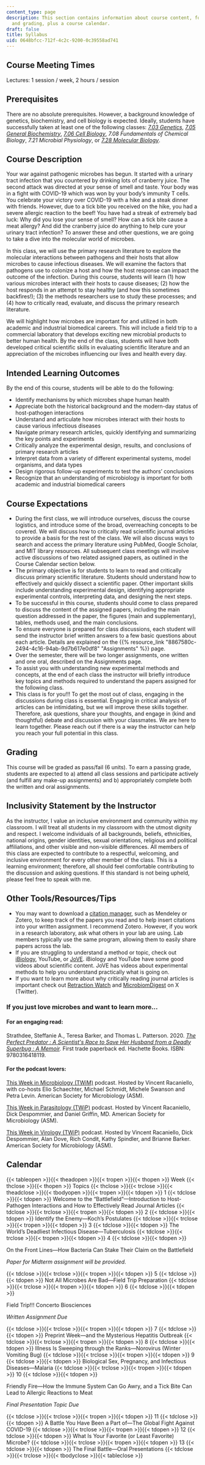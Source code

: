 ```yaml
---
content_type: page
description: This section contains information about course content, format, objectives,
  and grading, plus a course calendar.
draft: false
title: Syllabus
uid: 0648bfcc-712f-4c2c-9200-0c39558ad741
---
```

## Course Meeting Times

Lectures: 1 session / week, 2 hours / session

## Prerequisites

There are no absolute prerequisites. However, a background knowledge of genetics, biochemistry, and cell biology is expected. Ideally, students have successfully taken at least one of the following classes: [*7.03 Genetics*](https://ocw.mit.edu/courses/res-7-006-7-03x-genetics/), [*7.05 General Biochemistry*](https://ocw.mit.edu/courses/7-05-general-biochemistry-spring-2020/), [*7.06 Cell Biology*](https://ocw.mit.edu/courses/res-7-007-7-06x-cell-biology/), *7.08 Fundamentals of Chemical Biology*, *7.21 Microbial Physiology*, or [*7.28 Molecular Biology*](https://ocw.mit.edu/courses/res-7-008-7-28x-molecular-biology/).

## Course Description

Your war against pathogenic microbes has begun. It started with a urinary tract infection that you countered by drinking lots of cranberry juice. The second attack was directed at your sense of smell and taste. Your body was in a fight with COVID-19 which was won by your body’s immunity T cells. You celebrate your victory over COVID-19 with a hike and a steak dinner with friends. However, due to a tick bite you received on the hike, you had a severe allergic reaction to the beef! You have had a streak of extremely bad luck: Why did you lose your sense of smell? How can a tick bite cause a meat allergy? And did the cranberry juice do anything to help cure your urinary tract infection? To answer these and other questions, we are going to take a dive into the molecular world of microbes. 

In this class, we will use the primary research literature to explore the molecular interactions between pathogens and their hosts that allow microbes to cause infectious diseases. We will examine the factors that pathogens use to colonize a host and how the host response can impact the outcome of the infection. During this course, students will learn (1) how various microbes interact with their hosts to cause diseases; (2) how the host responds in an attempt to stay healthy (and how this sometimes backfires!); (3) the methods researchers use to study these processes; and (4) how to critically read, evaluate, and discuss the primary research literature. 

We will highlight how microbes are important for and utilized in both academic and industrial biomedical careers. This will include a field trip to a commercial laboratory that develops exciting new microbial products to better human health. By the end of the class, students will have both developed critical scientific skills in evaluating scientific literature and an appreciation of the microbes influencing our lives and health every day.

## Intended Learning Outcomes

By the end of this course, students will be able to do the following:

- Identify mechanisms by which microbes shape human health
- Appreciate both the historical background and the modern-day status of host-pathogen interactions
- Understand and articulate how microbes interact with their hosts to cause various infectious diseases
- Navigate primary research articles, quickly identifying and summarizing the key points and experiments
- Critically analyze the experimental design, results, and conclusions of primary research articles
- Interpret data from a variety of different experimental systems, model organisms, and data types
- Design rigorous follow-up experiments to test the authors’ conclusions
- Recognize that an understanding of microbiology is important for both academic and industrial biomedical careers

## Course Expectations

- During the first class, we will introduce ourselves, discuss the course logistics, and introduce some of the broad, overreaching concepts to be covered. We will discuss how to critically read scientific journal articles to provide a basis for the rest of the class. We will also discuss ways to search and access the primary literature using PubMed, Google Scholar, and MIT library resources. All subsequent class meetings will involve active discussions of two related assigned papers, as outlined in the Course Calendar section below.
- The primary objective is for students to learn to read and critically discuss primary scientific literature. Students should understand how to effectively and quickly dissect a scientific paper. Other important skills include understanding experimental design, identifying appropriate experimental controls, interpreting data, and designing the next steps.
- To be successful in this course, students should come to class prepared to discuss the content of the assigned papers, including the main question addressed in the paper, the figures (main and supplementary), tables, methods used, and the main conclusions.
- To ensure everyone is prepared for class discussions, each student will send the instructor brief written answers to a few basic questions about each article. Details are explained on the {{% resource_link "8867580c-2494-4c16-94ab-9d7b617e0df8" "Assignments" %}} page.
- Over the semester, there will be two longer assignments, one written and one oral, described on the Assignments page.
- To assist you with understanding new experimental methods and concepts, at the end of each class the instructor will briefly introduce key topics and methods required to understand the papers assigned for the following class.
- This class is for you!!! To get the most out of class, engaging in the discussions during class is essential. Engaging in critical analysis of articles can be intimidating, but we will improve these skills together. Therefore, ask questions, share your thoughts, and engage in (kind and thoughtful) debate and discussion with your classmates. We are here to learn together. Please reach out if there is a way the instructor can help you reach your full potential in this class.

## Grading

This course will be graded as pass/fail (6 units). To earn a passing grade, students are expected to a) attend all class sessions and participate actively (and fulfill any make-up assignments) and b) appropriately complete both the written and oral assignments.

## Inclusivity Statement by the Instructor

As the instructor, I value an inclusive environment and community within my classroom. I will treat all students in my classroom with the utmost dignity and respect. I welcome individuals of all backgrounds, beliefs, ethnicities, national origins, gender identities, sexual orientations, religious and political affiliations, and other visible and non-visible differences. All members of this class are expected to contribute to a respectful, welcoming, and inclusive environment for every other member of the class. This is a learning environment; therefore, all should feel comfortable contributing to the discussion and asking questions. If this standard is not being upheld, please feel free to speak with me.

## Other Tools/Resources/Tips

- You may want to download a [citation manager](https://libguides.mit.edu/cite-write), such as Mendeley or Zotero, to keep track of the papers you read and to help insert citations into your written assignment. I recommend Zotero. However, if you work in a research laboratory, ask what others in your lab are using. Lab members typically use the same program, allowing them to easily share papers across the lab.
- If you are struggling to understand a method or topic, check out [iBiology](https://www.ibiology.org/), YouTube, or [JoVE](https://www.jove.com/). iBiology and YouTube have some good videos about scientific content. JoVE has videos about experimental methods to help you understand practically what is going on.
- If you want to learn more about why critically reading journal articles is important check out [Retraction Watch](https://twitter.com/RetractionWatch?ref_src=twsrc%5Egoogle%7Ctwcamp%5Eserp%7Ctwgr%5Eauthor) and [MicrobiomDigest](https://twitter.com/microbiomdigest?lang=en) on X (Twitter).

### If you just love microbes and want to learn more…

#### For an engaging read: 

Strathdee, Steffanie A., Teresa Barker, and Thomas L. Patterson. 2020. [*The Perfect Predator : A Scientist's Race to Save Her Husband from a Deadly Superbug : A Memoir*](https://search.worldcat.org/title/1202968966)*.* First trade paperback ed. Hachette Books. ISBN: 9780316418119.

#### For the podcast lovers: 

[This Week in Microbiology (TWiM)](https://asm.org/podcasts/twim) podcast. Hosted by Vincent Racaniello, with co-hosts Elio Schaechter, Michael Schmidt, Michele Swanson and Petra Levin. American Society for Microbiology (ASM).   

[This Week in Parasitology (TWiP)](https://asm.org/podcasts/twip) podcast. Hosted by Vincent Racaniello, Dick Despommier, and Daniel Griffin, MD. American Society for Microbiology (ASM).   

[This Week in Virology (TWiP)](https://asm.org/Podcasts/TWiV) podcast. Hosted by Vincent Racaniello, Dick Despommier, Alan Dove, Rich Condit, Kathy Spindler, and Brianne Barker. American Society for Microbiology (ASM).     

## Calendar

{{< tableopen >}}{{< theadopen >}}{{< tropen >}}{{< thopen >}}
Week
{{< thclose >}}{{< thopen >}}
Topics
{{< thclose >}}{{< trclose >}}{{< theadclose >}}{{< tbodyopen >}}{{< tropen >}}{{< tdopen >}}
1
{{< tdclose >}}{{< tdopen >}}
Welcome to the “Battlefield”—Introduction to Host-Pathogen Interactions and How to Effectively Read Journal Articles
{{< tdclose >}}{{< trclose >}}{{< tropen >}}{{< tdopen >}}
2
{{< tdclose >}}{{< tdopen >}}
Identify the Enemy—Koch’s Postulates
{{< tdclose >}}{{< trclose >}}{{< tropen >}}{{< tdopen >}}
3
{{< tdclose >}}{{< tdopen >}}
The World’s Deadliest Infectious Disease—Tuberculosis
{{< tdclose >}}{{< trclose >}}{{< tropen >}}{{< tdopen >}}
4
{{< tdclose >}}{{< tdopen >}}

On the Front Lines—How Bacteria Can Stake Their Claim on the Battlefield

*Paper for Midterm assignment will be provided.*

{{< tdclose >}}{{< trclose >}}{{< tropen >}}{{< tdopen >}}
5
{{< tdclose >}}{{< tdopen >}}
Not All Microbes Are Bad—Field Trip Preparation
{{< tdclose >}}{{< trclose >}}{{< tropen >}}{{< tdopen >}}
6
{{< tdclose >}}{{< tdopen >}}

Field Trip!!! Concerto Biosciences

*Written Assignment Due*

{{< tdclose >}}{{< trclose >}}{{< tropen >}}{{< tdopen >}}
7
{{< tdclose >}}{{< tdopen >}}
Preprint Week—and the Mysterious Hepatitis Outbreak
{{< tdclose >}}{{< trclose >}}{{< tropen >}}{{< tdopen >}}
8
{{< tdclose >}}{{< tdopen >}}
Illness Is Sweeping through the Ranks—Norovirus (Winter Vomiting Bug)
{{< tdclose >}}{{< trclose >}}{{< tropen >}}{{< tdopen >}}
9
{{< tdclose >}}{{< tdopen >}}
Biological Sex, Pregnancy, and Infectious Diseases—Malaria
{{< tdclose >}}{{< trclose >}}{{< tropen >}}{{< tdopen >}}
10
{{< tdclose >}}{{< tdopen >}}

Friendly Fire—How the Immune System Can Go Awry, and a Tick Bite Can Lead to Allergic Reactions to Meat

*Final Presentation Topic Due*

{{< tdclose >}}{{< trclose >}}{{< tropen >}}{{< tdopen >}}
11
{{< tdclose >}}{{< tdopen >}}
A Battle You Have Been a Part of—The Global Fight Against COVID-19
{{< tdclose >}}{{< trclose >}}{{< tropen >}}{{< tdopen >}}
12
{{< tdclose >}}{{< tdopen >}}
What Is Your Favorite (or Least Favorite) Microbe?
{{< tdclose >}}{{< trclose >}}{{< tropen >}}{{< tdopen >}}
13
{{< tdclose >}}{{< tdopen >}}
The Final Battle—Oral Presentations
{{< tdclose >}}{{< trclose >}}{{< tbodyclose >}}{{< tableclose >}}